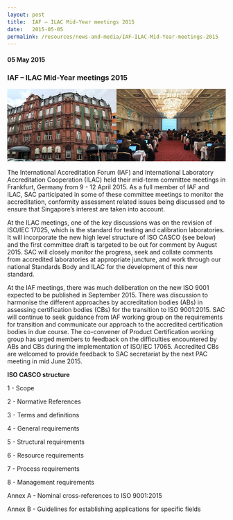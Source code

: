 ```yaml
---
layout: post
title:  IAF – ILAC Mid-Year meetings 2015
date:   2015-05-05
permalink: /resources/news-and-media/IAF–ILAC-Mid-Year-meetings-2015
---
```

#### 05 May 2015
### **IAF – ILAC Mid-Year meetings 2015**

![iaf-ilac-meeting](/images/IAF2.png)

The International Accreditation Forum (IAF) and International Laboratory Accreditation Cooperation (ILAC) held their mid-term committee meetings in Frankfurt, Germany from 9 - 12 April 2015.  As a full member of IAF and ILAC, SAC participated in some of these committee meetings to monitor the accreditation, conformity assessment related issues being discussed and to ensure that Singapore’s interest are taken into account.
 
At the ILAC meetings, one of the key discussions was on the revision of ISO/IEC 17025, which is the standard for testing and calibration laboratories. It will incorporate the new high level structure of ISO CASCO (see below) and the first committee draft is targeted to be out for comment by August 2015. SAC will closely monitor the progress, seek and collate comments from accredited laboratories at appropriate juncture, and work through our national Standards Body and ILAC for the development of this new standard.
 
At the IAF meetings, there was much deliberation on the new ISO 9001 expected to be published in September 2015.  There was discussion to harmonise the different approaches by accreditation bodies (ABs) in assessing certification bodies (CBs) for the transition to ISO 9001:2015. SAC will continue to seek guidance from IAF working group on the requirements for transition and communicate our approach to the accredited certification bodies in due course. The co-convener of Product Certification working group has urged members to feedback on the difficulties encountered by ABs and CBs during the implementation of ISO/IEC 17065. Accredited CBs are welcomed to provide feedback to SAC secretariat by the next PAC meeting in mid June 2015.
 
**ISO CASCO structure**

1 - Scope

2 - Normative References

3 - Terms and definitions

4 - General requirements

5 - Structural requirements

6 - Resource requirements

7 - Process requirements

8 - Management requirements

Annex A - Nominal cross-references to ISO 9001:2015

Annex B - Guidelines for establishing applications for specific fields
